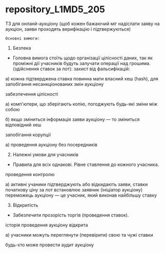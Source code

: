# repository_L1MD5_205
ТЗ для онланй-аукціону
(щоб кожен бажаючий міг надіслати заяву на аукціон, заяви проходять верифікацію і підтвержуються)

	Основні вимоги:
1. Безпека
* Головна вимога стоїть щодо організації цілісності даних, так як проміжні дії учасників будуть залучати операції над грошима. (здійснення ставок за лот):
захист від фальсифікацій:

a) кожна підтверджена ставка повинна мати власний хеш (hash), для запобігання несанкціонованих змін аукціону

забезпечення цілісності

а) комп'ютери, що зберігають копію, погоджують будь-які зміни між собою

б) якщо зміниться інформація заяви аукціону — то зміниться відповідний  хеш

запобігання корупції

а) проведення аукціону без посередників

2. Належні умови для учасників
* Правила для всіх однакові. Рівне ставлення до кожного учасника.  

проведення контролю

а) активні учаники підтверджують або відкидають заяви, ставки початкову ціну за лот встановлює заявник (ініціатор аукціону)
переможець аукціону — це учасник, який виконав найбільшу ставку

3. Відкритість

* Забезпечити прозорість торгів (проведення ставок).

історія проведення аукціону відкрита

a) учасники можуть переглянути (перевірити) свою та чужі ставки

будь-хто може провести аудит аукціону
